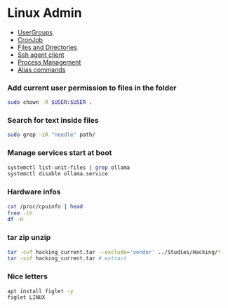 # Linux Admin

- [UserGroups](./ubuntu/user_groups.md)
- [CronJob](./ubuntu/cronjob.md)
- [Files and Directories](./ubuntu/files_directories.md)
- [Ssh agent client](./ubuntu/ssh.md)
- [Process Management](./ubuntu/process_management.md)
- [Alias commands](./ubuntu/alias.md)

### Add current user permission to files in the folder
```sh
sudo chown -R $USER:$USER .
```
### Search for text inside files
```sh
sudo grep -iR "needle" path/
```
### Manage services start at boot
```sh
systemctl list-unit-files | grep ollama
systemctl disable ollama.service
```
### Hardware infos
```sh
cat /proc/cpuinfo | head
free -lh
df -H
```
### tar zip unzip
```bash
tar -cvf hacking_current.tar --exclude='vendor' ../Studies/Hacking/*
tar -xvf hacking_current.tar # extract
```
### Nice letters
```bash
apt install figlet -y
figlet LINUX
```
